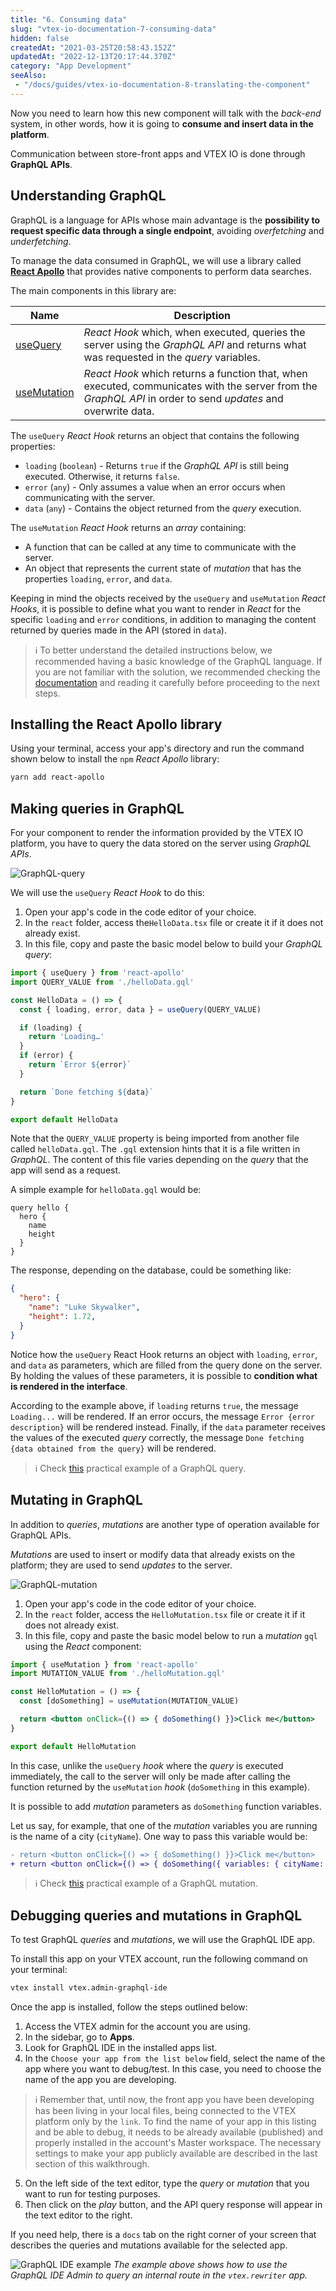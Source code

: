 ```yaml
---
title: "6. Consuming data"
slug: "vtex-io-documentation-7-consuming-data"
hidden: false
createdAt: "2021-03-25T20:58:43.152Z"
updatedAt: "2022-12-13T20:17:44.370Z"
category: "App Development"
seeAlso:
 - "/docs/guides/vtex-io-documentation-8-translating-the-component"
---
```


Now you need to learn how this new component will talk with the *back-end* system, in other words, how it is going to **consume and insert data in the platform**.

Communication between store-front apps and VTEX IO is done through **GraphQL APIs**.

## Understanding GraphQL

GraphQL is a language for APIs whose main advantage is the **possibility to request specific data through a single endpoint**, avoiding *overfetching* and *underfetching*.

To manage the data consumed in GraphQL, we will use a library called [**React Apollo**](https://www.npmjs.com/package/react-apollo) that provides native components to perform data searches.

The main components in this library are:

| Name                                                                    | Description                                                                                                                                                   |
| ----------------------------------------------------------------------- | ------------------------------------------------------------------------------------------------------------------------------------------------------------- |
| [useQuery](https://www.apollographql.com/docs/react/data/queries/)      | *React Hook* which, when executed, queries the server using the *GraphQL API* and returns what was requested in the *query* variables.                        |
| [useMutation](https://www.apollographql.com/docs/react/data/mutations/) | *React Hook* which returns a function that, when executed, communicates with the server from the *GraphQL API* in order to send *updates* and overwrite data. |

The `useQuery` *React Hook* returns an object that contains the following properties:

- `loading` (`boolean`) - Returns `true` if the *GraphQL API* is still being executed. Otherwise, it returns `false`.
- `error` (`any`) - Only assumes a value when an error occurs when communicating with the server.
- `data` (`any`) - Contains the object returned from the *query* execution.

The `useMutation` *React Hook* returns an *array* containing:

- A function that can be called at any time to communicate with the server.
- An object that represents the current state of *mutation* that has the properties `loading`, `error`, and `data`.

Keeping in mind the objects received by the `useQuery` and `useMutation` *React Hooks*, it is possible to define what you want to render in *React* for the specific `loading` and `error` conditions, in addition to managing the content returned by queries made in the API (stored in `data`).

> ℹ️ To better understand the detailed instructions below, we recommended having a basic knowledge of the GraphQL language. If you are not familiar with the solution, we recommended checking the [documentation](https://graphql.org/learn/) and reading it carefully before proceeding to the next steps.

## Installing the React Apollo library

Using your terminal, access your app's directory and run the command shown below to install the `npm` *React Apollo* library:

```sh
yarn add react-apollo
```

## Making queries in GraphQL

For your component to render the information provided by the VTEX IO platform, you have to query the data stored on the server using *GraphQL APIs*.

![GraphQL-query](https://cdn.jsdelivr.net/gh/vtexdocs/dev-portal-content@main/images/vtex-io-documentation-7-consuming-data-0.png)

We will use the `useQuery` *React Hook* to do this:

1. Open your app's code in the code editor of your choice.
2. In the `react` folder, access the`HelloData.tsx` file or create it if it does not already exist.
3. In this file, copy and paste the basic model below to build your *GraphQL query*:

```jsx
import { useQuery } from 'react-apollo'
import QUERY_VALUE from './helloData.gql'

const HelloData = () => {
  const { loading, error, data } = useQuery(QUERY_VALUE)

  if (loading) {
    return 'Loading…'
  }
  if (error) {
    return `Error ${error}`
  }

  return `Done fetching ${data}`
}

export default HelloData
```

Note that the `QUERY_VALUE` property is being imported from another file called `helloData.gql`. The `.gql` extension hints that it is a file written in *GraphQL*. The content of this file varies depending on the *query* that the app will send as a request.

A simple example for `helloData.gql` would be:

```gql
query hello {
  hero {
    name  
    height
  }
}
```

The response, depending on the database, could be something like:

```json
{
  "hero": {
    "name": "Luke Skywalker",
    "height": 1.72,
  }
}
```

Notice how the `useQuery` React Hook returns an object with `loading`, `error`, and `data` as parameters, which are filled from the query done on the server. By holding the values of these parameters, it is possible to **condition what is rendered in the interface**.

According to the example above, if `loading` returns `true`, the message `Loading...` will be rendered. If an error occurs, the message `Error {error description}` will be rendered instead. Finally, if the `data` parameter receives the values of the executed *query* correctly, the message `Done fetching {data obtained from the query}` will be rendered.

> ℹ️ Check [this](https://www.apollographql.com/docs/react/data/queries/) practical example of a GraphQL query.

## Mutating in GraphQL

In addition to *queries*, *mutations* are another type of operation available for GraphQL APIs.

*Mutations* are used to insert or modify data that already exists on the platform; they are used to send *updates* to the server.

![GraphQL-mutation](https://cdn.jsdelivr.net/gh/vtexdocs/dev-portal-content@main/images/vtex-io-documentation-7-consuming-data-1.png)

1. Open your app's code in the code editor of your choice.
2. In the `react` folder, access the `HelloMutation.tsx` file or create it if it does not already exist.
3. In this file, copy and paste the basic model below to run a *mutation* `gql` using the *React* component:

```jsx
import { useMutation } from 'react-apollo'
import MUTATION_VALUE from './helloMutation.gql'

const HelloMutation = () => {
  const [doSomething] = useMutation(MUTATION_VALUE)

  return <button onClick={() => { doSomething() }}>Click me</button>
}

export default HelloMutation
```

In this case, unlike the `useQuery` *hook* where the *query* is executed immediately, the call to the server will only be made after calling the function returned by the `useMutation` *hook* (`doSomething` in this example).

It is possible to add *mutation* parameters as `doSomething` function variables.

Let us say, for example, that one of the *mutation* variables you are running is the name of a city (`cityName`). One way to pass this variable would be:

```diff
- return <button onClick={() => { doSomething() }}>Click me</button>
+ return <button onClick={() => { doSomething({ variables: { cityName: 'Rio' ) }}>Click me</button>
```

> ℹ️ Check [this](https://www.apollographql.com/docs/react/data/mutations/) practical example of a GraphQL mutation.

## Debugging queries and mutations in GraphQL

To test GraphQL *queries* and *mutations*, we will use the GraphQL IDE app.

To install this app on your VTEX account, run the following command on your terminal:

```sh
vtex install vtex.admin-graphql-ide
```

Once the app is installed, follow the steps outlined below:

1. Access the VTEX admin for the account you are using.
2. In the sidebar, go to **Apps**.
3. Look for GraphQL IDE in the installed apps list.
4. In the `Choose your app from the list below` field, select the name of the app where you want to debug/test. In this case, you need to choose the name of the app you are developing.

> ℹ️ Remember that, until now, the front app you have been developing has been living in your local files, being connected to the VTEX platform only by the `link`. To find the name of your app in this listing and be able to debug, it needs to be already available (published) and properly installed in the account's Master workspace. The necessary settings to make your app publicly available are described in the last section of this walkthrough.

5. On the left side of the text editor, type the *query* or *mutation* that you want to run for testing purposes.
6. Then click on the *play* button, and the API query response will appear in the text editor to the right.

If you need help, there is a `docs` tab on the right corner of your screen that describes the queries and mutations available for the selected app.

![GraphQL IDE example](https://cdn.jsdelivr.net/gh/vtexdocs/dev-portal-content@main/images/vtex-io-documentation-7-consuming-data-2.png)
*The example above shows how to use the GraphQL IDE Admin to query an internal route in the `vtex.rewriter` app.*
